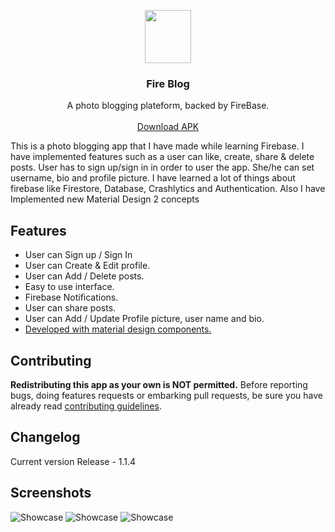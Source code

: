 <p align="center">
  <a href="https://github.com/neelkanthjdabhi/Pencil">
    <img src="https://raw.githubusercontent.com/neelkanthjdabhi/Fire-Blog/master/fireblog_icon.png" width=74.34 height=85>
  </a>

  <h3 align="center">Fire Blog</h3>

  <p align="center">
    A photo blogging plateform, backed by FireBase.
    <br>
    <br>
    <a href="https://drive.google.com/file/d/1LRY8M2wXckiRLuUBffRUHtd6X7qQaWBK/view?usp=sharing">Download APK</a>
  </p>
</p>

This is a photo blogging app that I have made while learning Firebase. I
have implemented features such as a user can like, create, share & delete
posts. User has to sign up/sign in in order to user the app. She/he can set
username, bio and profile picture. I have learned a lot of things about
firebase like Firestore, Database, Crashlytics and Authentication. Also I
have Implemented new Material Design 2 concepts



<a name="features"></a>
## Features
- User can Sign up / Sign In
- User can Create & Edit profile.
- User can Add / Delete posts.
- Easy to use interface.
- Firebase Notifications.
- User can share posts.
- User can Add / Update Profile picture, user name and bio.
- [Developed with material design components.](https://github.com/material-components/material-components-android)

<a name="contributing"></a>
## Contributing
**Redistributing this app as your own is NOT permitted.**
Before reporting bugs, doing features requests or embarking pull requests, be sure you have already read [contributing guidelines](https://github.com/neelkanthjdabhi/Fire-Blog/blob/master/CONTRIBUTING.md).

<a name="changelog"></a>
## Changelog
Current version
Release - 1.1.4


<a name="screenshots"></a>
## Screenshots
![Showcase](https://raw.githubusercontent.com/neelkanthjdabhi/Fire-Blog/master/fireblog_showcase1.png)
![Showcase](https://raw.githubusercontent.com/neelkanthjdabhi/Fire-Blog/master/fireblog_showcase2.png)
![Showcase](https://raw.githubusercontent.com/neelkanthjdabhi/Fire-Blog/master/fireblog_showcase3.png)
